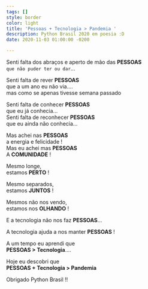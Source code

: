 ```yaml
---
tags: []
style: border
color: light
title: 'Pessoas + Tecnologia > Pandemia '
description: Python Brasil 2020 em poesia :D
date: 2020-11-03 01:00:00 -0200

---
```

Senti falta dos abraços e aperto de mão das **PESSOAS**
 <br>`que não puder ter ou dar`... 

Senti falta de rever  **PESSOAS**  
que a um ano eu não via....  
mas como se apenas tivesse semana passado

Senti falta de conhecer  **PESSOAS**  
que eu  já conhecia...  
Senti falta de reconhecer  **PESSOAS**  
que eu ainda não conhecia...

Mas achei nas  **PESSOAS**  
a energia e felicidade !  
Mas eu achei mas  **PESSOAS**  
A **COMUNIDADE** !

Mesmo longe,  
estamos **PERTO** !

Mesmo separados,  
estamos **JUNTOS** !

Mesmos não nos vendo,  
estamos nos **OLHANDO** !

E a tecnologia não nos faz **PESSOAS**...

A tecnologia ajuda a nos manter **PESSOAS** !

A um tempo eu aprendi que  
**PESSOAS > Tecnologia**....

Hoje eu descobri que  
**PESSOAS + Tecnologia > Pandemia**

Obrigado Python Brasil !!